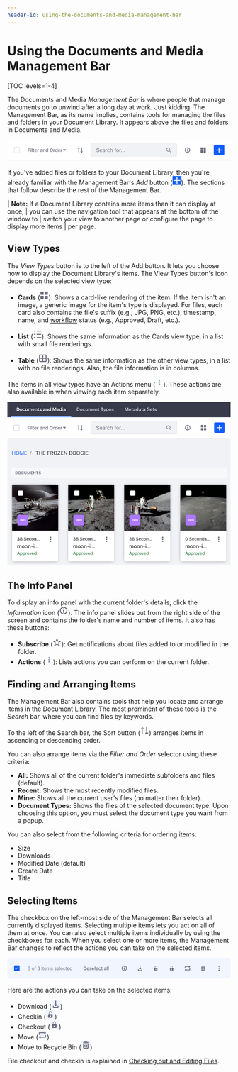 ```yaml
---
header-id: using-the-documents-and-media-management-bar
---
```


# Using the Documents and Media Management Bar

[TOC levels=1-4]

The Documents and Media *Management Bar* is where people that manage documents 
go to unwind after a long day at work. Just kidding. The Management Bar, as its 
name implies, contains tools for managing the files and folders in your 
Document Library. It appears above the files and folders in Documents and Media. 

![Figure 1: The Management Bar is a great place to hang out if you're managing documents.](../../../../images/dm-management-bar.png)

If you've added files or folders to your Document Library, then you're already 
familiar with the Management Bar's *Add* button 
(![Add](../../../../images/icon-add.png)). The sections that follow describe the 
rest of the Management Bar. 

| **Note:** If a Document Library contains more items than it can display at once,
| you can use the navigation tool that appears at the bottom of the window to
| switch your view to another page or configure the page to display more items
| per page.

## View Types

The *View Types* button is to the left of the Add button. It lets you choose how 
to display the Document Library's items. The View Types button's icon depends on 
the selected view type: 

-   **Cards** (![Cards](../../../../images/icon-view-type-cards.png)): Shows a 
    card-like rendering of the item. If the item isn't an image, a generic image 
    for the item's type is displayed. For files, each card also contains the 
    file's suffix (e.g., JPG, PNG, etc.), timestamp, name, and 
    [workflow](/docs/7-1/user/-/knowledge_base/u/workflow) 
    status (e.g., Approved, Draft, etc.). 

-   **List** (![List](../../../../images/icon-view-type-list.png)): 
    Shows the same information as the Cards view type, in a list with small file 
    renderings. 

-   **Table** (![Table](../../../../images/icon-view-type-table.png)): Shows the 
    same information as the other view types, in a list with no file renderings. 
    Also, the file information is in columns. 

The items in all view types have an Actions menu 
(![Actions](../../../../images/icon-actions.png)). These actions are also
available in when viewing each item separately. 

![Figure 2: The Cards View type shows items in large card-like renderings.](../../../../images/dm-images-in-admin.png)

## The Info Panel

To display an info panel with the current folder's details, click the 
*Information* icon
(![**i**](../../../../images/icon-information-dm.png)). The info panel slides 
out from the right side of the screen and contains the folder's name and number 
of items. It also has these buttons: 

-   **Subscribe** (![Subscribe](../../../../images/icon-star.png)): Get 
    notifications about files added to or modified in the folder. 
-   **Actions** (![Actions](../../../../images/icon-actions.png)): Lists actions 
    you can perform on the current folder. 

## Finding and Arranging Items

The Management Bar also contains tools that help you locate and arrange items in 
the Document Library. The most prominent of these tools is the *Search* bar, where 
you can find files by keywords. 

To the left of the Search bar, the Sort button 
(![Sort](../../../../images/icon-sort.png)) arranges items in ascending 
or descending order. 

You can also arrange items via the *Filter and Order* selector using these
criteria: 

-   **All:** Shows all of the current folder's immediate subfolders and files 
    (default).
-   **Recent:** Shows the most recently modified files.
-   **Mine:** Shows all the current user's files (no matter their folder).
-   **Document Types:** Shows the files of the selected document type. Upon 
    choosing this option, you must select the document type you want from a 
    popup. 

You can also select from the following criteria for ordering items: 

-   Size
-   Downloads
-   Modified Date (default)
-   Create Date
-   Title

## Selecting Items

The checkbox on the left-most side of the Management Bar selects all currently 
displayed items. Selecting multiple items lets you act on all of them at once. 
You can also select multiple items individually by using the checkboxes for 
each. When you select one or more items, the Management Bar changes to reflect 
the actions you can take on the selected items. 

![Figure 3: With items selected, the Management Bar changes.](../../../../images/dm-management-bar-actions.png)

Here are the actions you can take on the selected items:

-   Download (![Download](../../../../images/icon-download.png))
-   Checkin (![Checkin](../../../../images/icon-checkin.png))
-   Checkout (![Checkout](../../../../images/icon-checkout.png))
-   Move (![Move](../../../../images/icon-move.png))
-   Move to Recycle Bin (![Delete](../../../../images/icon-trash.png))

File checkout and checkin is explained in 
[Checking out and Editing Files](/docs/7-1/user/-/knowledge_base/u/checking-out-and-editing-files). 
